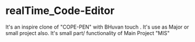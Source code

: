 # realTime_Code-Editor
It's an inspire clone of "COPE-PEN" with BHuvan touch .
It's use as Major or small project also.
It's small part/ functionality of Main Project "MIS" 
